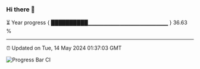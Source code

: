 ### Hi there 👋

⏳ Year progress { ██████████▁▁▁▁▁▁▁▁▁▁▁▁▁▁▁▁▁▁▁▁ } 36.63 %

---

⏰ Updated on Tue, 14 May 2024 01:37:03 GMT

![Progress Bar CI](https://github.com/IshwaranRudhara/GIT-ACTION/workflows/Progress%20Bar%20CI/badge.svg)
